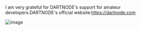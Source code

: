 I am very grateful for DARTNODE's support for amateur developers.DARTNODE's official website:https://dartnode.com

![image](https://github.com/eooce/node.js-direct/assets/142894633/bda45b56-490a-4964-a782-6e0e70783d36)
